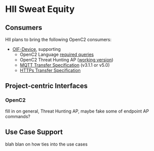 # HII Sweat Equity

## Consumers
HII plans to bring the following OpenC2 consumers:
* [OIF-Device](https://github.com/oasis-open/openc2-oif-device), supporting
  - OpenC2 Language [required queries](https://docs.oasis-open.org/openc2/oc2ls/v1.0/cs02/oc2ls-v1.0-cs02.html#4-mandatory-commandsresponses)
  - OpenC2 Threat Hunting AP ([working version](https://github.com/dlemire60/openc2-ap-hunt/blob/working/ap-hunt-v1.0.md))
  - [MQTT Transfer Specification](https://docs.oasis-open.org/openc2/transf-mqtt/v1.0/cs01/transf-mqtt-v1.0-cs01.html#appendix-e-examples) (v3.1.1 or v5.0)
  - [HTTPs Transfer Specification](https://docs.oasis-open.org/openc2/open-impl-https/v1.1/cs01/open-impl-https-v1.1-cs01.html)

## Project-centric Interfaces
### OpenC2
fill in on general, Threat Hunting AP, maybe fake some of endpoint AP commands?

## Use Case Support
blah blan on how ties into the use cases